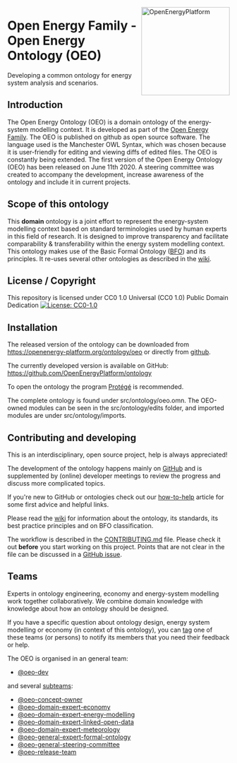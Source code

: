 ﻿<a href="https://openenergy-platform.org/"><img align="right" width="200" height="200" src="https://avatars2.githubusercontent.com/u/37101913?s=400&u=9b593cfdb6048a05ea6e72d333169a65e7c922be&v=4" alt="OpenEnergyPlatform"></a>

# Open Energy Family - Open Energy Ontology (OEO)

Developing a common ontology for energy system analysis and scenarios.

## Introduction

The Open Energy Ontology (OEO) is a domain ontology of the energy-system modelling context. It is developed as part of the [Open Energy Family](https://github.com/OpenEnergyPlatform). The OEO is published on github as open source software. The language used is the Manchester OWL Syntax, which was chosen because it is user-friendly for editing and viewing diffs of edited files. The OEO is constantly being extended. The first version of the Open Energy Ontology (OEO) has been released on June 11th 2020. A steering committee was created to accompany the development, increase awareness of the ontology and include it in current projects.

## Scope of this ontology

This **domain** ontology is a joint effort to represent the energy-system modelling context based on standard terminologies used by human experts in this field of research. It is designed to improve transparency and facilitate comparability & transferability within the energy system modelling context. This ontology makes use of the Basic Formal Ontology ([BFO](https://github.com/OpenEnergyPlatform/ontology/wiki)) and its principles. It re-uses several other ontologies as described in the [wiki](https://github.com/OpenEnergyPlatform/ontology/wiki/use-of-external-ontologies).

## License / Copyright

This repository is licensed under CC0 1.0 Universal (CC0 1.0) Public Domain Dedication
[![License: CC0-1.0](https://img.shields.io/badge/License-CC0%201.0-lightgrey.svg)](http://creativecommons.org/publicdomain/zero/1.0/)

## Installation

The released version of the ontology can be downloaded from  https://openenergy-platform.org/ontology/oeo or directly from [github](https://github.com/OpenEnergyPlatform/ontology/releases/).

The currently developed version is available on GitHub: https://github.com/OpenEnergyPlatform/ontology

To open the ontology the program [Protégé](https://protege.stanford.edu/) is recommended.

The complete ontology is found under src/ontology/oeo.omn. The OEO-owned modules can be seen in the src/ontology/edits folder, and imported modules are under src/ontology/imports.

## Contributing and developing
This is an interdisciplinary, open source project, help is always appreciated! 

The development of the ontology happens mainly on [GitHub](https://github.com/OpenEnergyPlatform/ontology) and is supplemented by (online) developer meetings to review the progress and discuss more complicated topics. 

If you're new to GitHub or ontologies check out our [how-to-help](https://github.com/OpenEnergyPlatform/ontology/wiki/How-to-help) article for some first advice and helpful links.

Please read the [wiki](https://github.com/OpenEnergyPlatform/ontology/wiki) for information about the ontology, its standards, its best practice principles and on BFO classification.
 
The workflow is described in the [CONTRIBUTING.md](https://github.com/OpenEnergyPlatform/ontology/blob/dev/CONTRIBUTING.md) file. Please check it out **before** you start working on this project. Points that are not clear in the file can be discussed in a [GitHub issue](https://github.com/OpenEnergyPlatform/ontology/issues/new/choose).

## Teams
Experts in ontology engineering, economy and energy-system modelling work together collaboratively.
We combine domain knowledge with knowledge about how an ontology should be designed.

If you have a specific question about ontology design, energy system modelling or economy (in context of this ontology), you can [tag](https://github.com/OmahaGirlsWhoCode/OmahaGirlsWhoCode/wiki/How-to-tag-someone-in-a-pull-request) one of these teams (or persons) to notify its members that you need their feedback or help.

The OEO is organised in an general team: 
- [@oeo-dev](https://github.com/orgs/OpenEnergyPlatform/teams/oeo-dev)

and several [subteams](https://github.com/orgs/OpenEnergyPlatform/teams/oeo-dev/teams):
- [@oeo-concept-owner](https://github.com/orgs/OpenEnergyPlatform/teams/oeo-concept-owner)
- [@oeo-domain-expert-economy](https://github.com/orgs/OpenEnergyPlatform/teams/oeo-domain-expert-economy)
- [@oeo-domain-expert-energy-modelling](https://github.com/orgs/OpenEnergyPlatform/teams/oeo-domain-expert-energy-modelling)
- [@oeo-domain-expert-linked-open-data](https://github.com/orgs/OpenEnergyPlatform/teams/oeo-domain-expert-linked-open-data)
- [@oeo-domain-expert-meteorology](https://github.com/orgs/OpenEnergyPlatform/teams/oeo-domain-expert-meteorology)
- [@oeo-general-expert-formal-ontology](https://github.com/orgs/OpenEnergyPlatform/teams/oeo-general-expert-formal-ontology)
- [@oeo-general-steering-committee](https://github.com/orgs/OpenEnergyPlatform/teams/oeo-general-steering-committee)
- [@oeo-release-team](https://github.com/orgs/OpenEnergyPlatform/teams/oeo-release-team)
